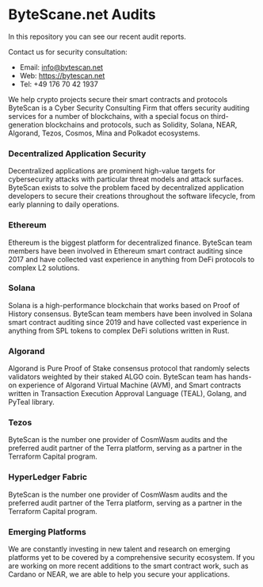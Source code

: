 # ByteScane.net Audits

In this repository you can see our recent audit reports.

Contact us for security consultation: 

- Email: info@bytescan.net
- Web: https://bytescan.net
- Tel: +49 176 70 42 1937





We help crypto projects secure their smart contracts and protocols ByteScan is a Cyber Security Consulting Firm that offers security auditing services for a number of blockchains, with a special focus on third-generation blockchains and protocols, such as Solidity, Solana, NEAR, Algorand, Tezos, Cosmos, Mina and Polkadot ecosystems.


### Decentralized Application Security
Decentralized applications are prominent high-value targets for cybersecurity attacks with particular threat models and attack surfaces. ByteScan exists to solve the problem faced by decentralized application developers to secure their creations throughout the software lifecycle, from early planning to daily operations.

### Ethereum
Ethereum is the biggest platform for decentralized finance. ByteScan team members have been involved in Ethereum smart contract auditing since 2017 and have collected vast experience in anything from DeFi protocols to complex L2 solutions.

### Solana
Solana is a high-performance blockchain that works based on Proof of History consensus. ByteScan team members have been involved in Solana smart contract auditing since 2019 and have collected vast experience in anything from SPL tokens to complex DeFi solutions written in Rust.

### Algorand
Algorand is Pure Proof of Stake consensus protocol that randomly selects validators weighted by their staked ALGO coin. ByteScan team has hands-on experience of Algorand Virtual Machine (AVM), and Smart contracts written in Transaction Execution Approval Language (TEAL), Golang, and PyTeal library.

### Tezos
ByteScan is the number one provider of CosmWasm audits and the preferred audit partner of the Terra platform, serving as a partner in the Terraform Capital program.

### HyperLedger Fabric
ByteScan is the number one provider of CosmWasm audits and the preferred audit partner of the Terra platform, serving as a partner in the Terraform Capital program.

### Emerging Platforms
We are constantly investing in new talent and research on emerging platforms yet to be covered by a comprehensive security ecosystem. If you are working on more recent additions to the smart contract work, such as Cardano or NEAR, we are able to help you secure your applications.
